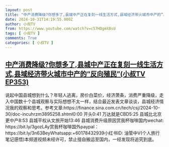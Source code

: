 ```yaml
---
layout: post
title: "中产消费降级?你想多了,县城中产正在复刻一线生活方式,县域经济带火城市中产的“反向殖民”(小叔TV EP353)"
date: 2024-10-31T14:19:55.000Z
author: 小叔TV
from: https://www.youtube.com/watch?v=c57HDgmX8sU
tags: [ 小叔TV ]
comments: True
categories: [ 小叔TV ]
---
```

<!--1730384395000-->
[中产消费降级?你想多了,县城中产正在复刻一线生活方式,县域经济带火城市中产的“反向殖民”(小叔TV EP353)](https://www.youtube.com/watch?v=c57HDgmX8sU)
------

<div>
说起中国县城想到什么？年轻人逃离，房价白菜价，经济萧条，消费严重降级，走入中国数十个县城观察与实际想想不太一样，结合最近发表文章谈谈，县城经济情况我的观察和思考。参考文章:https://finance.sina.com.cn/tech/csj/2024-10-30/doc-incuhrzm3895258.shtml0:00 开头0:41 万达就是CBD5:25 县城比北京更中产8:53 县城平权从文旅开始13:46 县城消费升级原因赏我杯咖啡国内wechat: https://bit.ly/3gozLAy赏我杯咖啡国外paypal：https://bit.ly/3n63BeyWhatsapp:+60178432939小红书ID: 油管中V(个人旅行笔记感悟)本频道视频未经许可，禁止擅自搬运至国内，一经发现将追究到底。
</div>

